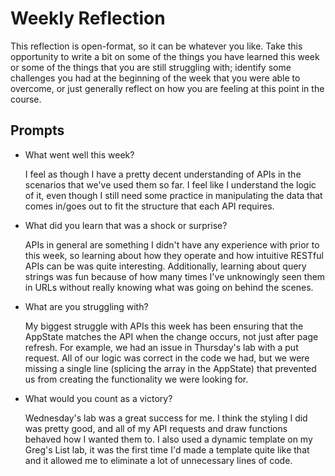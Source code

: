 # Weekly Reflection
This reflection is open-format, so it can be whatever you like. Take this opportunity to write a bit on some of the things you have learned this week or some of the things that you are still struggling with; identify some challenges you had at the beginning of the week that you were able to overcome, or just generally reflect on how you are feeling at this point in the course.


## Prompts
- What went well this week?

  I feel as though I have a pretty decent understanding of APIs in the scenarios that we've used them so far. I feel like I understand the logic of it, even though I still need some practice in manipulating the data that comes in/goes out to fit the structure that each API requires.

- What did you learn that was a shock or surprise?

  APIs in general are something I didn't have any experience with prior to this week, so learning about how they operate and how intuitive RESTful APIs can be was quite interesting. Additionally, learning about query strings was fun because of how many times I've unknowingly seen them in URLs without really knowing what was going on behind the scenes.

- What are you struggling with?

  My biggest struggle with APIs this week has been ensuring that the AppState matches the API when the change occurs, not just after page refresh. For example, we had an issue in Thursday's lab with a put request. All of our logic was correct in the code we had, but we were missing a single line (splicing the array in the AppState) that prevented us from creating the functionality we were looking for. 

- What would you count as a victory?

  Wednesday's lab was a great success for me. I think the styling I did was pretty good, and all of my API requests and draw functions behaved how I wanted them to. I also used a dynamic template on my Greg's List lab, it was the first time I'd made a template quite like that and it allowed me to eliminate a lot of unnecessary lines of code.